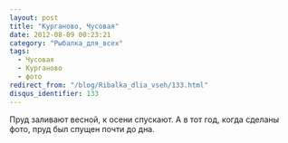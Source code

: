 ```yaml
---
layout: post
title: "Курганово, Чусовая"
date: 2012-08-09 00:23:21
category: "Рыбалка_для_всех"
tags:
  - Чусовая
  - Курганово
  - фото
redirect_from: "/blog/Ribalka_dlia_vseh/133.html"
disqus_identifier: 133
---
```

Пруд заливают весной, к осени спускают. А в тот год, когда сделаны фото,
пруд был спущен почти до дна.
